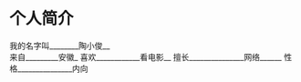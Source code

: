 # 个人简介
我的名字叫________陶小俊__                   
来自_________安徽_
喜欢____________看电影__
擅长_______________网络______
性格_______________内向






